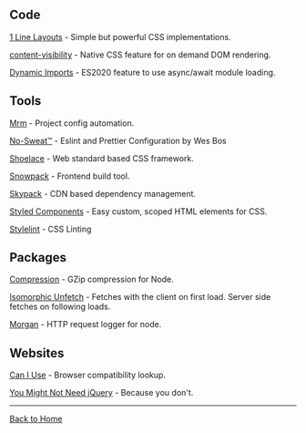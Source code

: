 ## Code

[1 Line Layouts](https://1linelayouts.glitch.me/) - Simple but powerful CSS implementations.

[content-visibility](https://caniuse.com/css-content-visibility) - Native CSS feature for on demand DOM rendering.

[Dynamic Imports](https://caniuse.com/es6-module-dynamic-import) - ES2020 feature to use async/await module loading.

## Tools

[Mrm](https://mrm.js.org/) - Project config automation.

[No-Sweat™](https://github.com/wesbos/eslint-config-wesbos) - Eslint and Prettier Configuration by Wes Bos

[Shoelace](https://shoelace.style/) - Web standard based CSS framework.

[Snowpack](https://www.snowpack.dev/) - Frontend build tool.

[Skypack](https://www.skypack.dev/) - CDN based dependency management.

[Styled Components](https://styled-components.com/) - Easy custom, scoped HTML elements for CSS.

[Stylelint](https://stylelint.io/) - CSS Linting

## Packages

[Compression](https://github.com/expressjs/compression) - GZip compression for Node.

[Isomorphic Unfetch](https://www.skypack.dev/npm/isomorphic-unfetch) - Fetches with the client on first load. Server side fetches on following loads.

[Morgan](https://github.com/expressjs/morgan) - HTTP request logger for node.

## Websites

[Can I Use](https://caniuse.com/) - Browser compatibility lookup.

[You Might Not Need jQuery](http://youmightnotneedjquery.com/) - Because you don't.

<hr>

[Back to Home](https://github.com/eglove)
